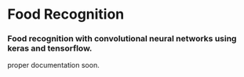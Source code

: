 # Food Recognition

### Food recognition with convolutional neural networks using keras and tensorflow.

proper documentation soon.
